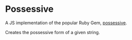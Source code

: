 # Possessive

A JS implementation of the popular Ruby Gem, [possessive](https://rubygems.org/gems/possessive/versions/1.0.1).

Creates the possessive form of a given string.